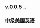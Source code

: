 ### [v.0.0.5](https://github.com/littleflute/english/edit/master/voa/readme.md) [..](..)

### [中级美国英语](Intermediate_American_English)

